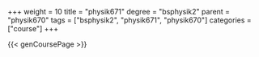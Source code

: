 +++
weight = 10
title = "physik671"
degree = "bsphysik2"
parent = "physik670"
tags = ["bsphysik2", "physik671", "physik670"]
categories = ["course"]
+++

{{< genCoursePage >}}

